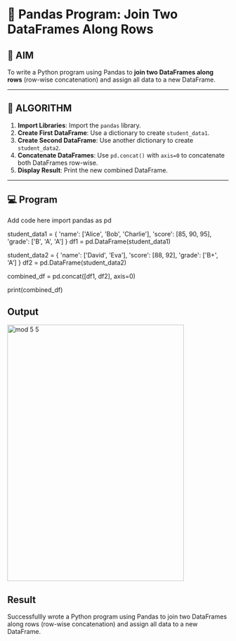# 🧪 Pandas Program: Join Two DataFrames Along Rows

## 🎯 AIM

To write a Python program using Pandas to **join two DataFrames along rows** (row-wise concatenation) and assign all data to a new DataFrame.

---

## 🧠 ALGORITHM

1. **Import Libraries**: Import the `pandas` library.
2. **Create First DataFrame**: Use a dictionary to create `student_data1`.
3. **Create Second DataFrame**: Use another dictionary to create `student_data2`.
4. **Concatenate DataFrames**: Use `pd.concat()` with `axis=0` to concatenate both DataFrames row-wise.
5. **Display Result**: Print the new combined DataFrame.

---

## 💻 Program

Add code here
import pandas as pd

student_data1 = {
    'name': ['Alice', 'Bob', 'Charlie'],
    'score': [85, 90, 95],
    'grade': ['B', 'A', 'A']
}
df1 = pd.DataFrame(student_data1)

student_data2 = {
    'name': ['David', 'Eva'],
    'score': [88, 92],
    'grade': ['B+', 'A']
}
df2 = pd.DataFrame(student_data2)

combined_df = pd.concat([df1, df2], axis=0)

print(combined_df)
## Output
<img width="402" height="583" alt="mod 5 5" src="https://github.com/user-attachments/assets/110d1df3-b316-4e1c-a55f-7922c00e3841" />

## Result
Successfullly wrote a Python program using Pandas to join two DataFrames along rows (row-wise concatenation) and assign all data to a new DataFrame.

